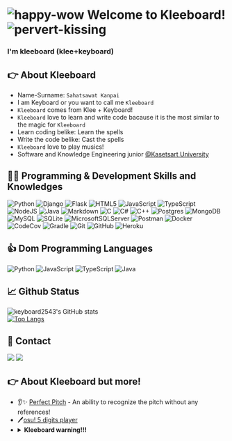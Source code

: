 # ![happy-wow](https://github.com/keyboard2543/keyboard2543/blob/main/happy.png) Welcome to Kleeboard! ![pervert-kissing](https://github.com/keyboard2543/keyboard2543/blob/main/pervert.png)

### I'm kleeboard (klee+keyboard)
## 👉 About Kleeboard
- Name-Surname: `Sahatsawat Kanpai`
- I am Keyboard or you want to call me `Kleeboard`
- `Kleeboard` comes from Klee + Keyboard!
- `Kleeboard` love to learn and write code bacause it is the most similar to the magic for `Kleeboard`
- Learn coding belike: Learn the spells
- Write the code belike: Cast the spells
- `Kleeboard` love to play musics!
- Software and Knowledge Engineering junior [@Kasetsart University](https://www.ku.ac.th/)

## 👨‍💻 Programming & Development Skills and Knowledges
![Python](https://img.shields.io/badge/python-3670A0?style=for-the-badge&logo=python&logoColor=ffdd54)
![Django](https://img.shields.io/badge/django-%23092E20.svg?style=for-the-badge&logo=django&logoColor=white)
![Flask](https://img.shields.io/badge/flask-%23000.svg?style=for-the-badge&logo=flask&logoColor=white)
![HTML5](https://img.shields.io/badge/html5-%23E34F26.svg?style=for-the-badge&logo=html5&logoColor=white)
![JavaScript](https://img.shields.io/badge/javascript-%23323330.svg?style=for-the-badge&logo=javascript&logoColor=%23F7DF1E)
![TypeScript](https://img.shields.io/badge/typescript-%23007ACC.svg?style=for-the-badge&logo=typescript&logoColor=white)
![NodeJS](https://img.shields.io/badge/node.js-6DA55F?style=for-the-badge&logo=node.js&logoColor=white)
![Java](https://img.shields.io/badge/java-%23ED8B00.svg?style=for-the-badge&logo=java&logoColor=white)
![Markdown](https://img.shields.io/badge/markdown-%23000000.svg?style=for-the-badge&logo=markdown&logoColor=white)
![C](https://img.shields.io/badge/c-%2300599C.svg?style=for-the-badge&logo=c&logoColor=white)
![C#](https://img.shields.io/badge/c%23-%23239120.svg?style=for-the-badge&logo=c-sharp&logoColor=white)
![C++](https://img.shields.io/badge/c++-%2300599C.svg?style=for-the-badge&logo=c%2B%2B&logoColor=white)
![Postgres](https://img.shields.io/badge/postgres-%23316192.svg?style=for-the-badge&logo=postgresql&logoColor=white)
![MongoDB](https://img.shields.io/badge/MongoDB-%234ea94b.svg?style=for-the-badge&logo=mongodb&logoColor=white)
![MySQL](https://img.shields.io/badge/mysql-%2300f.svg?style=for-the-badge&logo=mysql&logoColor=white)
![SQLite](https://img.shields.io/badge/sqlite-%2307405e.svg?style=for-the-badge&logo=sqlite&logoColor=white)
![MicrosoftSQLServer](https://img.shields.io/badge/Microsoft%20SQL%20Sever-CC2927?style=for-the-badge&logo=microsoft%20sql%20server&logoColor=white)
![Postman](https://img.shields.io/badge/Postman-FF6C37?style=for-the-badge&logo=postman&logoColor=white)
![Docker](https://img.shields.io/badge/docker-%230db7ed.svg?style=for-the-badge&logo=docker&logoColor=white)
![CodeCov](https://img.shields.io/badge/codecov-%23ff0077.svg?style=for-the-badge&logo=codecov&logoColor=white)
![Gradle](https://img.shields.io/badge/Gradle-02303A.svg?style=for-the-badge&logo=Gradle&logoColor=white)
![Git](https://img.shields.io/badge/git-%23F05033.svg?style=for-the-badge&logo=git&logoColor=white)
![GitHub](https://img.shields.io/badge/github-%23121011.svg?style=for-the-badge&logo=github&logoColor=white)
![Heroku](https://img.shields.io/badge/heroku-%23430098.svg?style=for-the-badge&logo=heroku&logoColor=white)

## 👍 Dom Programming Languages
![Python](https://img.shields.io/badge/python-3670A0?style=for-the-badge&logo=python&logoColor=ffdd54)
![JavaScript](https://img.shields.io/badge/javascript-%23323330.svg?style=for-the-badge&logo=javascript&logoColor=%23F7DF1E)
![TypeScript](https://img.shields.io/badge/typescript-%23007ACC.svg?style=for-the-badge&logo=typescript&logoColor=white)
![Java](https://img.shields.io/badge/java-%23ED8B00.svg?style=for-the-badge&logo=java&logoColor=white)

## 📈 Github Status
![keyboard2543's GitHub stats](https://github-readme-stats.vercel.app/api?username=keyboard2543&theme=github_dark&show_icons=true)<br>
[![Top Langs](https://github-readme-stats.vercel.app/api/top-langs/?username=keyboard2543&layout=compact&theme=github_dark)](https://github.com/anuraghazra/github-readme-stats)

## 🤝 Contact
<a target="_blank" href="mailto:keyboard2543@gmail.com"><img src="https://img.shields.io/badge/-Gmail-D14836?style=for-the-badge&logo=Gmail&logoColor=white"></img></a>
<a target="_blank" href="https://discordapp.com/users/283154244297555970"><img src="https://img.shields.io/badge/keyboard2543%237195-%237289DA.svg?style=for-the-badge&logo=discord&logoColor=white"></img></a>

## 👉 About Kleeboard but more!
- 👂✨ [Perfect Pitch](https://en.wikipedia.org/wiki/Absolute_pitch) - An ability to recognize the pitch without any references!
- 🖊[osu! 5 digits player](https://osu.ppy.sh/users/13700777)
- <details><summary><b>Kleeboard warning!!!</b></summary><h2>BOOM BOOM BAKUDAN!!!</h2><img src="https://github.com/keyboard2543/keyboard2543/blob/main/kleeboard.jpg"></img></details>
